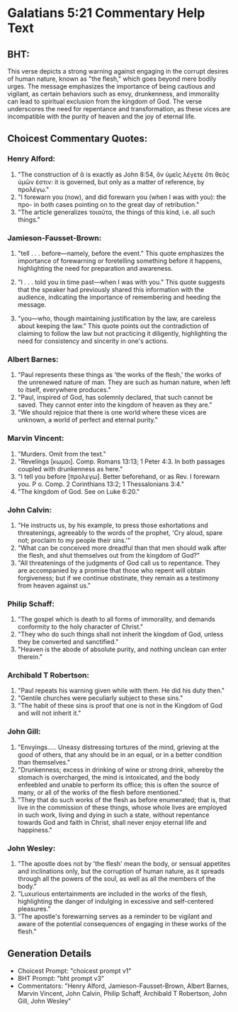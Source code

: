 # Galatians 5:21 Commentary Help Text

## BHT:
This verse depicts a strong warning against engaging in the corrupt desires of human nature, known as "the flesh," which goes beyond mere bodily urges. The message emphasizes the importance of being cautious and vigilant, as certain behaviors such as envy, drunkenness, and immorality can lead to spiritual exclusion from the kingdom of God. The verse underscores the need for repentance and transformation, as these vices are incompatible with the purity of heaven and the joy of eternal life.

## Choicest Commentary Quotes:
### Henry Alford:
1. "The construction of ἅ is exactly as John 8:54, ὃν ὑμεῖς λέγετε ὅτι θεὸς ὑμῶν ἐστιν: it is governed, but only as a matter of reference, by προλέγω." 
2. "I forewarn you (now), and did forewarn you (when I was with you): the προ- in both cases pointing on to the great day of retribution." 
3. "The article generalizes τοιαῦτα, the things of this kind, i.e. all such things."

### Jamieson-Fausset-Brown:
1. "tell . . . before—namely, before the event." This quote emphasizes the importance of forewarning or foretelling something before it happens, highlighting the need for preparation and awareness.

2. "I . . . told you in time past—when I was with you." This quote suggests that the speaker had previously shared this information with the audience, indicating the importance of remembering and heeding the message.

3. "you—who, though maintaining justification by the law, are careless about keeping the law." This quote points out the contradiction of claiming to follow the law but not practicing it diligently, highlighting the need for consistency and sincerity in one's actions.

### Albert Barnes:
1. "Paul represents these things as 'the works of the flesh,' the works of the unrenewed nature of man. They are such as human nature, when left to itself, everywhere produces."
2. "Paul, inspired of God, has solemnly declared, that such cannot be saved. They cannot enter into the kingdom of heaven as they are."
3. "We should rejoice that there is one world where these vices are unknown, a world of perfect and eternal purity."

### Marvin Vincent:
1. "Murders. Omit from the text." 
2. "Revelings [κωμοι]. Comp. Romans 13:13; 1 Peter 4:3. In both passages coupled with drunkenness as here."
3. "I tell you before [προλεγω]. Better beforehand, or as Rev. I forewarn you. P o. Comp. 2 Corinthians 13:2; 1 Thessalonians 3:4."
4. "The kingdom of God. See on Luke 6:20."

### John Calvin:
1. "He instructs us, by his example, to press those exhortations and threatenings, agreeably to the words of the prophet, 'Cry aloud, spare not; proclaim to my people their sins.'"
2. "What can be conceived more dreadful than that men should walk after the flesh, and shut themselves out from the kingdom of God?"
3. "All threatenings of the judgments of God call us to repentance. They are accompanied by a promise that those who repent will obtain forgiveness; but if we continue obstinate, they remain as a testimony from heaven against us."

### Philip Schaff:
1. "The gospel which is death to all forms of immorality, and demands conformity to the holy character of Christ."
2. "They who do such things shall not inherit the kingdom of God, unless they be converted and sanctified."
3. "Heaven is the abode of absolute purity, and nothing unclean can enter therein."

### Archibald T Robertson:
1. "Paul repeats his warning given while with them. He did his duty then."
2. "Gentile churches were peculiarly subject to these sins."
3. "The habit of these sins is proof that one is not in the Kingdom of God and will not inherit it."

### John Gill:
1. "Envyings..... Uneasy distressing tortures of the mind, grieving at the good of others, that any should be in an equal, or in a better condition than themselves."
2. "Drunkenness; excess in drinking of wine or strong drink, whereby the stomach is overcharged, the mind is intoxicated, and the body enfeebled and unable to perform its office; this is often the source of many, or all of the works of the flesh before mentioned."
3. "They that do such works of the flesh as before enumerated; that is, that live in the commission of these things, whose whole lives are employed in such work, living and dying in such a state, without repentance towards God and faith in Christ, shall never enjoy eternal life and happiness."

### John Wesley:
1. "The apostle does not by 'the flesh' mean the body, or sensual appetites and inclinations only, but the corruption of human nature, as it spreads through all the powers of the soul, as well as all the members of the body."
2. "Luxurious entertainments are included in the works of the flesh, highlighting the danger of indulging in excessive and self-centered pleasures."
3. "The apostle's forewarning serves as a reminder to be vigilant and aware of the potential consequences of engaging in these works of the flesh."


## Generation Details
- Choicest Prompt: "choicest prompt v1"
- BHT Prompt: "bht prompt v3"
- Commentators: "Henry Alford, Jamieson-Fausset-Brown, Albert Barnes, Marvin Vincent, John Calvin, Philip Schaff, Archibald T Robertson, John Gill, John Wesley"
